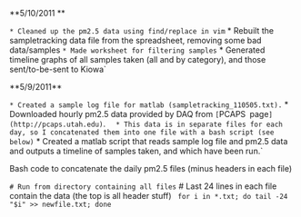  **5/10/2011 \*\*

` * Cleaned up the pm2.5 data using find/replace in vim
` * Rebuilt the sampletracking data file from the spreadsheet, removing some bad data/samples
` * Made worksheet for filtering samples
` * Generated timeline graphs of all samples taken (all and by category), and those sent/to-be-sent to Kiowa`

 **5/9/2011\*\*

` * Created a sample log file for matlab (sampletracking_110505.txt).
` * Downloaded hourly pm2.5 data provided by DAQ from `[`PCAPS`
`page`](http://pcaps.utah.edu)`.
`   * This data is in separate files for each day, so I concatenated them into one file with a bash script (see below)
` * Created a matlab script that reads sample log file and pm2.5 data and outputs a timeline of samples taken, and which have been run.`

Bash code to concatenate the daily pm2.5 files (minus headers in each
file)

` # Run from directory containing all files
` # Last 24 lines in each file contain the data (the top is all header stuff)
` for i in *.txt; do tail -24 "$i" >> newfile.txt; done`
